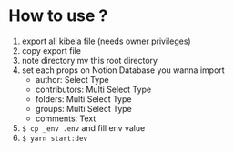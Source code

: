 # How to use ?

1. export all kibela file (needs owner privileges)
1. copy export file
1. note directory mv this root directory
1. set each props on Notion Database you wanna import
   - author: Select Type
   - contributors: Multi Select Type
   - folders: Multi Select Type
   - groups: Multi Select Type
   - comments: Text
1. `$ cp _env .env` and fill env value
1. `$ yarn start:dev`
